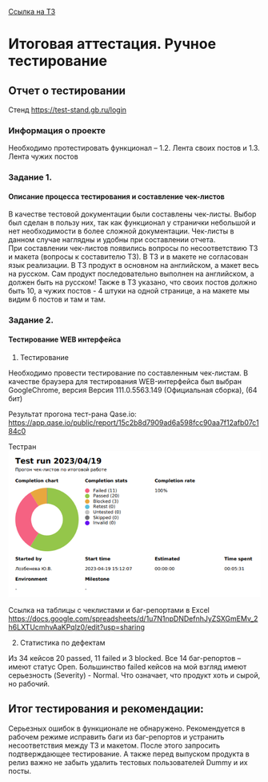 [Ссылка на ТЗ](https://docs.google.com/document/d/1WeNQnA2s80BVtIBF7toAoduFuz_yZc3KykWBb-eFnac/edit)

# Итоговая аттестация. Ручное тестирование
 
## Отчет о тестировании
Стенд https://test-stand.gb.ru/login

### Информация о проекте

Необходимо протестировать функционал – 1.2. Лента своих постов и 1.3. Лента чужих постов

### Задание 1. 

#### Описание процесса тестирования и составление чек-листов
В качестве тестовой документации были составлены чек-листы. Выбор был сделан в пользу них, так как функционал у странички небольшой и нет необходимости в более сложной документации. Чек-листы в данном случае наглядны и удобны при составлении отчета.  
При составлении чек-листов появились вопросы по несоответствию ТЗ и макета (вопросы к составителю ТЗ).
В ТЗ и в макете не согласован язык реализации. В ТЗ продукт в основном на английском, а макет весь на русском. Сам продукт последовательно выполнен на английском, а должен быть на русском!
Также в ТЗ указано, что своих постов должно быть 10, а чужих постов - 4 штуки на одной странице, а на макете мы видим 6 постов и там и там.


### Задание 2. 

#### Тестирование WEB интерфейса
 
1. Тестирование

Необходимо провести тестирование по составленным чек-листам.
В качестве браузера для тестирования WEB-интерфейса был выбран GoogleChrome, версия Версия 111.0.5563.149 (Официальная сборка), (64 бит)


Результат прогона тест-рана Qase.io:
https://app.qase.io/public/report/15c2b8d7909ad6a598fcc90aa7f12afb07c184c0 

Тестран ![testrun](result.png)


Ссылка на таблицы с чеклистами и баг-репортами в Excel
https://docs.google.com/spreadsheets/d/1u7N1npDNDefnhJyZSXGmEMv_2h6LXTUcmhvAaKPqlz0/edit?usp=sharing 

 
2. Статистика по дефектам

Из 34 кейсов 20 passed, 11 failed и 3 blocked.
Все 14 баг-репортов – имеют статус Open. 
Большинство failed кейсов на мой взгляд имеют серьезность (Severity) - Normal. Что означает, что продукт хоть и сырой, но рабочий.

 ## Итог тестирования и рекомендации:
Серьезных ошибок в функционале не обнаружено. 
Рекомендуется в рабочем режиме исправить баги из баг-репортов и устранить несоответствия между ТЗ и макетом.
После этого запросить подтверждающее тестирование. 
А также перед выпуском продукта в релиз важно не забыть удалить тестовых пользователей Dummy и их посты.

